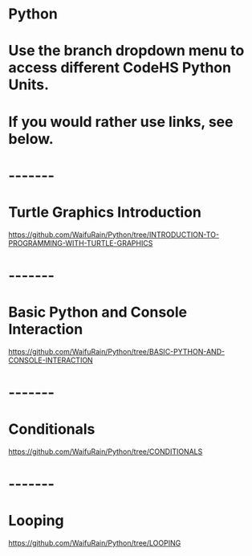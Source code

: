 # Python
# Use the branch dropdown menu to access different CodeHS Python Units.
# If you would rather use links, see below.
# -------
# Turtle Graphics Introduction
https://github.com/WaifuRain/Python/tree/INTRODUCTION-TO-PROGRAMMING-WITH-TURTLE-GRAPHICS
# ------- 
# Basic Python and Console Interaction
https://github.com/WaifuRain/Python/tree/BASIC-PYTHON-AND-CONSOLE-INTERACTION
# -------
# Conditionals
https://github.com/WaifuRain/Python/tree/CONDITIONALS
# -------
# Looping
https://github.com/WaifuRain/Python/tree/LOOPING
